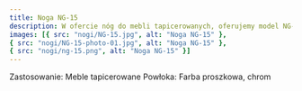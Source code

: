 ```yaml
---
title: Noga NG-15
description: W ofercie nóg do mebli tapicerowanych, oferujemy model NG-14. Jest to dobry jakościowo produkt, wykonany ze stali chromowanej lub malowanej proszkowo. Parametry widoczne są na rysunku technicznym, zamieszczonym poniżej. Produkt jest łatwy w montażu. Zachęcamy do zakupu.
images: [{ src: "nogi/NG-15.jpg", alt: "Noga NG-15" },
{ src: "nogi/NG-15-photo-01.jpg", alt: "Noga NG-15" },
{ src: "nogi/ng-15.png", alt: "Noga NG-15" }]
---
```


Zastosowanie: Meble tapicerowane
Powłoka: Farba proszkowa, chrom
